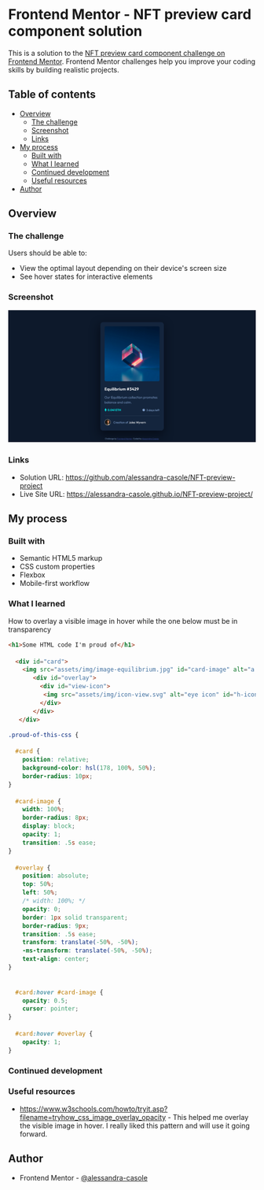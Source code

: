 # Frontend Mentor - NFT preview card component solution

This is a solution to the [NFT preview card component challenge on Frontend Mentor](https://www.frontendmentor.io/challenges/nft-preview-card-component-SbdUL_w0U). Frontend Mentor challenges help you improve your coding skills by building realistic projects. 

## Table of contents

- [Overview](#overview)
  - [The challenge](#the-challenge)
  - [Screenshot](#screenshot)
  - [Links](#links)
- [My process](#my-process)
  - [Built with](#built-with)
  - [What I learned](#what-i-learned)
  - [Continued development](#continued-development)
  - [Useful resources](#useful-resources)
- [Author](#author)


## Overview

### The challenge

Users should be able to:

- View the optimal layout depending on their device's screen size
- See hover states for interactive elements

### Screenshot

![](./screenshot.png)


### Links

- Solution URL: https://github.com/alessandra-casole/NFT-preview-project
- Live Site URL: https://alessandra-casole.github.io/NFT-preview-project/

## My process

### Built with

- Semantic HTML5 markup
- CSS custom properties
- Flexbox
- Mobile-first workflow


### What I learned

How to overlay a visible image in hover while the one below must be in transparency

```html
<h1>Some HTML code I'm proud of</h1>

  <div id="card">
    <img src="assets/img/image-equilibrium.jpg" id="card-image" alt="a illuminated cube" />
       <div id="overlay">
         <div id="view-icon">
          <img src="assets/img/icon-view.svg" alt="eye icon" id="h-icon-image"/>
         </div>
       </div>
   </div>
```
```css
.proud-of-this-css {

  #card {
    position: relative;
    background-color: hsl(178, 100%, 50%);
    border-radius: 10px;
}

  #card-image {
    width: 100%;
    border-radius: 8px;
    display: block;
    opacity: 1;
    transition: .5s ease;
}

  #overlay {
    position: absolute;
    top: 50%;
    left: 50%;
    /* width: 100%; */
    opacity: 0;
    border: 1px solid transparent;
    border-radius: 9px;
    transition: .5s ease;
    transform: translate(-50%, -50%);
    -ms-transform: translate(-50%, -50%);
    text-align: center;
}


  #card:hover #card-image {
    opacity: 0.5;
    cursor: pointer;
}

  #card:hover #overlay {
    opacity: 1;
}

```

### Continued development


### Useful resources

- https://www.w3schools.com/howto/tryit.asp?filename=tryhow_css_image_overlay_opacity - This helped me overlay the visible image in hover. I really liked this pattern and will use it going forward.


## Author

- Frontend Mentor - [@alessandra-casole](https://www.frontendmentor.io/profile/alessandra-casole)

